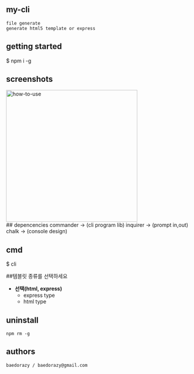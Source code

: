 ## my-cli
	file generate
	generate html5 template or express 

## getting started
$ npm i -g 

## screenshots
<div>
	<img width="358" alt="how-to-use" src="https://user-images.githubusercontent.com/29223674/54181785-01cd2f80-44e3-11e9-80c9-86d57ad8453f.png">
</div>
## depencencies
	commander -> (cli program lib)
	inquirer -> (prompt in,out)
	chalk -> (console design)

## cmd
$ cli

##템블릿 종류를 선택하세요
 * __선택(html, express)__
	 - express type
	 - html type

## uninstall
	npm rm -g 

## authors
	baedorazy / baedorazy@gmail.com

